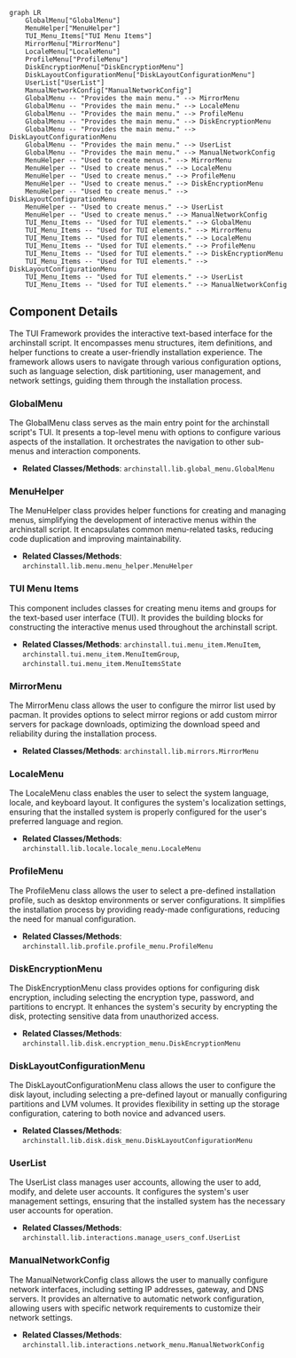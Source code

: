 ```mermaid
graph LR
    GlobalMenu["GlobalMenu"]
    MenuHelper["MenuHelper"]
    TUI_Menu_Items["TUI Menu Items"]
    MirrorMenu["MirrorMenu"]
    LocaleMenu["LocaleMenu"]
    ProfileMenu["ProfileMenu"]
    DiskEncryptionMenu["DiskEncryptionMenu"]
    DiskLayoutConfigurationMenu["DiskLayoutConfigurationMenu"]
    UserList["UserList"]
    ManualNetworkConfig["ManualNetworkConfig"]
    GlobalMenu -- "Provides the main menu." --> MirrorMenu
    GlobalMenu -- "Provides the main menu." --> LocaleMenu
    GlobalMenu -- "Provides the main menu." --> ProfileMenu
    GlobalMenu -- "Provides the main menu." --> DiskEncryptionMenu
    GlobalMenu -- "Provides the main menu." --> DiskLayoutConfigurationMenu
    GlobalMenu -- "Provides the main menu." --> UserList
    GlobalMenu -- "Provides the main menu." --> ManualNetworkConfig
    MenuHelper -- "Used to create menus." --> MirrorMenu
    MenuHelper -- "Used to create menus." --> LocaleMenu
    MenuHelper -- "Used to create menus." --> ProfileMenu
    MenuHelper -- "Used to create menus." --> DiskEncryptionMenu
    MenuHelper -- "Used to create menus." --> DiskLayoutConfigurationMenu
    MenuHelper -- "Used to create menus." --> UserList
    MenuHelper -- "Used to create menus." --> ManualNetworkConfig
    TUI_Menu_Items -- "Used for TUI elements." --> GlobalMenu
    TUI_Menu_Items -- "Used for TUI elements." --> MirrorMenu
    TUI_Menu_Items -- "Used for TUI elements." --> LocaleMenu
    TUI_Menu_Items -- "Used for TUI elements." --> ProfileMenu
    TUI_Menu_Items -- "Used for TUI elements." --> DiskEncryptionMenu
    TUI_Menu_Items -- "Used for TUI elements." --> DiskLayoutConfigurationMenu
    TUI_Menu_Items -- "Used for TUI elements." --> UserList
    TUI_Menu_Items -- "Used for TUI elements." --> ManualNetworkConfig
```

## Component Details

The TUI Framework provides the interactive text-based interface for the archinstall script. It encompasses menu structures, item definitions, and helper functions to create a user-friendly installation experience. The framework allows users to navigate through various configuration options, such as language selection, disk partitioning, user management, and network settings, guiding them through the installation process.

### GlobalMenu
The GlobalMenu class serves as the main entry point for the archinstall script's TUI. It presents a top-level menu with options to configure various aspects of the installation. It orchestrates the navigation to other sub-menus and interaction components.
- **Related Classes/Methods**: `archinstall.lib.global_menu.GlobalMenu`

### MenuHelper
The MenuHelper class provides helper functions for creating and managing menus, simplifying the development of interactive menus within the archinstall script. It encapsulates common menu-related tasks, reducing code duplication and improving maintainability.
- **Related Classes/Methods**: `archinstall.lib.menu.menu_helper.MenuHelper`

### TUI Menu Items
This component includes classes for creating menu items and groups for the text-based user interface (TUI). It provides the building blocks for constructing the interactive menus used throughout the archinstall script.
- **Related Classes/Methods**: `archinstall.tui.menu_item.MenuItem`, `archinstall.tui.menu_item.MenuItemGroup`, `archinstall.tui.menu_item.MenuItemsState`

### MirrorMenu
The MirrorMenu class allows the user to configure the mirror list used by pacman. It provides options to select mirror regions or add custom mirror servers for package downloads, optimizing the download speed and reliability during the installation process.
- **Related Classes/Methods**: `archinstall.lib.mirrors.MirrorMenu`

### LocaleMenu
The LocaleMenu class enables the user to select the system language, locale, and keyboard layout. It configures the system's localization settings, ensuring that the installed system is properly configured for the user's preferred language and region.
- **Related Classes/Methods**: `archinstall.lib.locale.locale_menu.LocaleMenu`

### ProfileMenu
The ProfileMenu class allows the user to select a pre-defined installation profile, such as desktop environments or server configurations. It simplifies the installation process by providing ready-made configurations, reducing the need for manual configuration.
- **Related Classes/Methods**: `archinstall.lib.profile.profile_menu.ProfileMenu`

### DiskEncryptionMenu
The DiskEncryptionMenu class provides options for configuring disk encryption, including selecting the encryption type, password, and partitions to encrypt. It enhances the system's security by encrypting the disk, protecting sensitive data from unauthorized access.
- **Related Classes/Methods**: `archinstall.lib.disk.encryption_menu.DiskEncryptionMenu`

### DiskLayoutConfigurationMenu
The DiskLayoutConfigurationMenu class allows the user to configure the disk layout, including selecting a pre-defined layout or manually configuring partitions and LVM volumes. It provides flexibility in setting up the storage configuration, catering to both novice and advanced users.
- **Related Classes/Methods**: `archinstall.lib.disk.disk_menu.DiskLayoutConfigurationMenu`

### UserList
The UserList class manages user accounts, allowing the user to add, modify, and delete user accounts. It configures the system's user management settings, ensuring that the installed system has the necessary user accounts for operation.
- **Related Classes/Methods**: `archinstall.lib.interactions.manage_users_conf.UserList`

### ManualNetworkConfig
The ManualNetworkConfig class allows the user to manually configure network interfaces, including setting IP addresses, gateway, and DNS servers. It provides an alternative to automatic network configuration, allowing users with specific network requirements to customize their network settings.
- **Related Classes/Methods**: `archinstall.lib.interactions.network_menu.ManualNetworkConfig`
